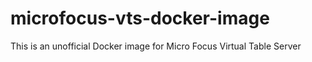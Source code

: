 # microfocus-vts-docker-image
This is an unofficial Docker image for Micro Focus Virtual Table Server
